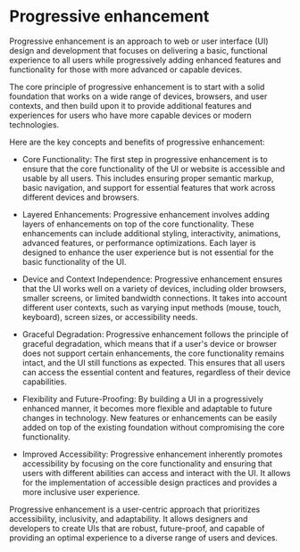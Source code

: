 # Progressive enhancement 

Progressive enhancement is an approach to web or user interface (UI) design and development that focuses on delivering a basic, functional experience to all users while progressively adding enhanced features and functionality for those with more advanced or capable devices.

The core principle of progressive enhancement is to start with a solid foundation that works on a wide range of devices, browsers, and user contexts, and then build upon it to provide additional features and experiences for users who have more capable devices or modern technologies.

Here are the key concepts and benefits of progressive enhancement:

* Core Functionality: The first step in progressive enhancement is to ensure that the core functionality of the UI or website is accessible and usable by all users. This includes ensuring proper semantic markup, basic navigation, and support for essential features that work across different devices and browsers.

* Layered Enhancements: Progressive enhancement involves adding layers of enhancements on top of the core functionality. These enhancements can include additional styling, interactivity, animations, advanced features, or performance optimizations. Each layer is designed to enhance the user experience but is not essential for the basic functionality of the UI.

* Device and Context Independence: Progressive enhancement ensures that the UI works well on a variety of devices, including older browsers, smaller screens, or limited bandwidth connections. It takes into account different user contexts, such as varying input methods (mouse, touch, keyboard), screen sizes, or accessibility needs.

* Graceful Degradation: Progressive enhancement follows the principle of graceful degradation, which means that if a user's device or browser does not support certain enhancements, the core functionality remains intact, and the UI still functions as expected. This ensures that all users can access the essential content and features, regardless of their device capabilities.

* Flexibility and Future-Proofing: By building a UI in a progressively enhanced manner, it becomes more flexible and adaptable to future changes in technology. New features or enhancements can be easily added on top of the existing foundation without compromising the core functionality.

* Improved Accessibility: Progressive enhancement inherently promotes accessibility by focusing on the core functionality and ensuring that users with different abilities can access and interact with the UI. It allows for the implementation of accessible design practices and provides a more inclusive user experience.

Progressive enhancement is a user-centric approach that prioritizes accessibility, inclusivity, and adaptability. It allows designers and developers to create UIs that are robust, future-proof, and capable of providing an optimal experience to a diverse range of users and devices.